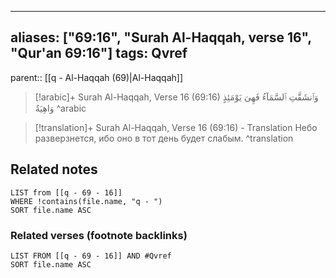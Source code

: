
---
aliases: ["69:16", "Surah Al-Haqqah, verse 16", "Qur'an 69:16"]
tags: Qvref
---

parent:: [[q - Al-Haqqah (69)|Al-Haqqah]]

> [!arabic]+ Surah Al-Haqqah, Verse 16 (69:16)
> <span class="quran-arabic">وَٱنشَقَّتِ ٱلسَّمَآءُ فَهِىَ يَوْمَئِذٍ وَاهِيَةٌ</span>
^arabic

> [!translation]+ Surah Al-Haqqah, Verse 16 (69:16) - Translation
> Небо разверзнется, ибо оно в тот день будет слабым.
^translation



## Related notes
```dataview
LIST from [[q - 69 - 16]]
WHERE !contains(file.name, "q - ")
SORT file.name ASC
```

### Related verses (footnote backlinks)
```dataview
LIST FROM [[q - 69 - 16]] AND #Qvref
SORT file.name ASC
```

